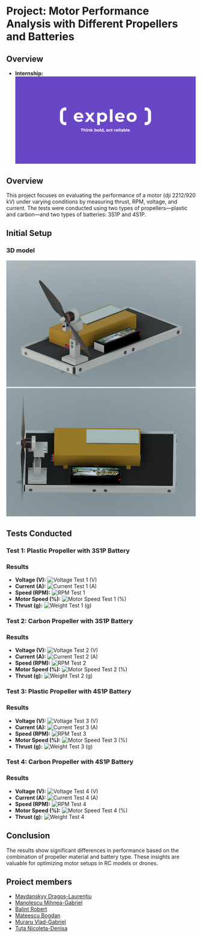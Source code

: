 # Project: Motor Performance Analysis with Different Propellers and Batteries

## Overview

- **Internship:**
  ![Expleo Group](3d_model/expleo-logo-and-tagline.png)

## Overview

This project focuses on evaluating the performance of a motor (dji 2212/920 kV) under varying conditions by measuring thrust, RPM, voltage, and current. The tests were conducted using two types of propellers—plastic and carbon—and two types of batteries: 3S1P and 4S1P.

## Initial Setup

### 3D model
![Front](3d_model/1.png)
![Vertical](3d_model/2.png)

## Tests Conducted

### Test 1: Plastic Propeller with 3S1P Battery

### Results
- **Voltage (V):**
  ![Voltage Test 1 (V)](3s_1p_plastic/Voltage.png)
- **Current (A):**
  ![Current Test 1 (A)](3s_1p_plastic/Current.png)
- **Speed (RPM):**
  ![RPM Test 1](3s_1p_plastic/Speed.png)
- **Motor Speed (%):**
  ![Motor Speed Test 1 (%)](3s_1p_plastic/MotorPWM.png)
- **Thrust (g):**
  ![Weight Test 1 (g)](3s_1p_plastic/Weight.png)

### Test 2: Carbon Propeller with 3S1P Battery

### Results
- **Voltage (V):**
  ![Voltage Test 2 (V)](3s_1p_carbon/Voltage.png)
- **Current (A):**
  ![Current Test 2 (A)](3s_1p_carbon/Current.png)
- **Speed (RPM):**
  ![RPM Test 2](3s_1p_carbon/Speed.png)
- **Motor Speed (%):**
  ![Motor Speed Test 2 (%)](3s_1p_carbon/MotorPWM.png)
- **Thrust (g):**
  ![Weight Test 2 (g)](3s_1p_carbon/Weight.png)

### Test 3: Plastic Propeller with 4S1P Battery

### Results
- **Voltage (V):**
  ![Voltage Test 3 (V)](4s_1p_plastic/Voltage.png)
- **Current (A):**
  ![Current Test 3 (A)](4s_1p_plastic/Current.png)
- **Speed (RPM):**
  ![RPM Test 3](4s_1p_plastic/Speed.png)
- **Motor Speed (%):**
  ![Motor Speed Test 3 (%)](4s_1p_plastic/MotorPWM.png)
- **Thrust (g):**
  ![Weight Test 3 (g)](4s_1p_plastic/Weight.png)

### Test 4: Carbon Propeller with 4S1P Battery

### Results
- **Voltage (V):**
  ![Voltage Test 4 (V)](4s_1p_carbon/Voltage.png)
- **Current (A):**
  ![Current Test 4 (A)](4s_1p_carbon/Current.png)
- **Speed (RPM):**
  ![RPM Test 4](4s_1p_carbon/Speed.png)
- **Motor Speed (%):**
  ![Motor Speed Test 4 (%)](4s_1p_carbon/MotorPWM.png)
- **Thrust (g):**
  ![Weight Test 4](4s_1p_carbon/Weight.png)

## Conclusion

The results show significant differences in performance based on the combination of propeller material and battery type. These insights are valuable for optimizing motor setups in RC models or drones.

## Proiect members

- [Maydanskyy Dragoș-Laurențiu](https://github.com/Dragos-cmd)
- [Manolescu Mihnea-Gabriel](https://github.com/Mihnea-Gabriel)
- [Balint Robert](https://github.com/RobertBalint43)
- [Mateescu Bogdan](https://github.com/Bogdanuca)
- [Muraru Vlad-Gabriel](https://github.com/VladgGggg)
- [Tuța Nicoleta-Denisa](https://github.com/Denisa06)


